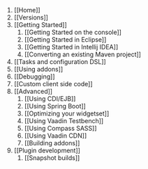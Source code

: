 1. [[Home]]
1. [[Versions]]
1. [[Getting Started]]
    1. [[Getting Started on the console]]
    1. [[Getting Started in Eclipse]]
    1. [[Getting Started in Intellij IDEA]]
    1. [[Converting an existing Maven project]]
1. [[Tasks and configuration DSL]]
1. [[Using addons]]
1. [[Debugging]]
1. [[Custom client side code]]
1. [[Advanced]]
    1. [[Using CDI/EJB]]
    1. [[Using Spring Boot]]
    1. [[Optimizing your widgetset]]
    1. [[Using Vaadin Testbench]]
    1. [[Using Compass SASS]]
    1. [[Using Vaadin CDN]] 
    1. [[Building addons]]
1. [[Plugin development]]
    1. [[Snapshot builds]]
